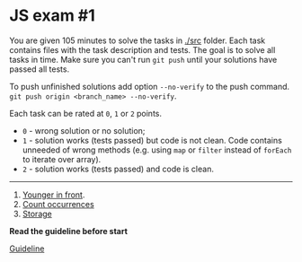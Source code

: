 # JS exam #1

You are given 105 minutes to solve the tasks in [./src](./src) folder. Each task 
contains files with the task description and tests. The goal is to solve all 
tasks in time. Make sure you can't run `git push` until your solutions have 
passed all tests. 

To push unfinished solutions add option `--no-verify` to the push command. <br>
 `git push origin <branch_name> --no-verify`.
 
Each task can be rated at `0`, `1` or `2` points.

* `0` - wrong solution or no solution;
* `1` - solution works (tests passed) but code is not clean. Code contains 
unneeded of wrong methods (e.g. using `map` or `filter` instead of `forEach` to 
iterate over array).
* `2` - solution works (tests passed) and code is clean.

---
 
1. [Younger in front](./src/youngerInFront/youngerInFront.js). 
2. [Count occurrences](./src/countOccurrences/countOccurrences.js)
3. [Storage](./src/storage/storage.js)

**Read the guideline before start**

[Guideline](https://github.com/mate-academy/js_task-guideline/blob/master/README.md)
